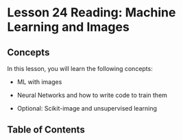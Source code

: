 # <i class="fas fa-book fa-fw"></i> Lesson 24 Reading: Machine Learning and Images

## Concepts

In this lesson, you will learn the following concepts:

- ML with images

- Neural Networks and how to write code to train them

- Optional: Scikit-image and unsupervised learning

## Table of Contents

```{tableofcontents}

```
